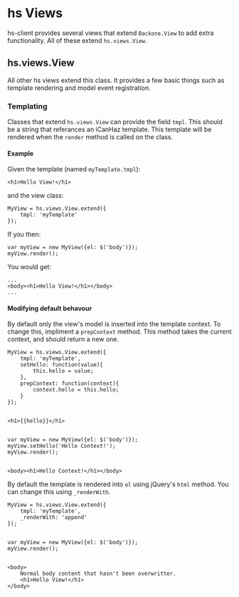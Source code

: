 # hs Views

hs-client provides several views that extend `Backone.View` to add extra functionality. All of these extend `hs.views.View`.

## hs.views.View

All other hs views extend this class. It provides a few basic things such as template rendering and model event registration.

### Templating

Classes that extend `hs.views.View` can provide the field `tmpl`. This should be a string that referances an iCanHaz template. This template will be rendered when the `render` method is called on the class.

#### Example

Given the template (named `myTemplate.tmpl`):

    <h1>Hello View!</h1>

and the view class:

    MyView = hs.views.View.extend({
        tmpl: 'myTemplate'
    });

If you then:

    var myView = new MyView({el: $('body')});
    myView.render();

You would get:

    ...
    <body><h1>Hello View!</h1></body>
    ...

#### Modifying default behavour

By default only the view's model is inserted into the template context. To change this, impliment a `prepContext` method. This method takes the current context, and should return a new one.

    MyView = hs.views.View.extend({
        tmpl: 'myTemplate',
        setHello: function(value){
            this.hello = value;
        },
        prepContext: function(context){
            context.hello = this.hello;
        }
    });


    <h1>{{hello}}</h1>


    var myView = new MyView({el: $('body')});
    myView.setHello('Hello Context!');
    myView.render();


    <body><h1>Hello Context!</h1></body>

By default the template is rendered into `el` using jQuery's `html` method. You can change this using `_renderWith`.

    MyView = hs.views.View.extend({
        tmpl: 'myTemplate',
        _renderWith: 'append'
    });


    var myView = new MyView({el: $('body')});
    myView.render();


    <body>
        Normal body content that hasn't been overwritter.
        <h1>Hello View!</h1>
    </body>